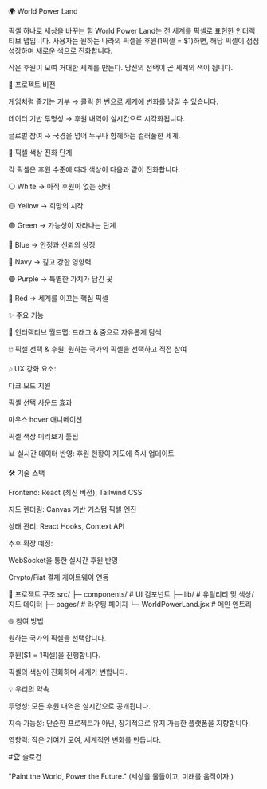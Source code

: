 🌍 World Power Land

픽셀 하나로 세상을 바꾸는 힘 World Power Land는 전 세계를 픽셀로 표현한 인터랙티브 맵입니다. 사용자는 원하는 나라의 픽셀을 후원(1픽셀 = $1)하면, 해당 픽셀이 점점 성장하며 새로운 색으로 진화합니다.

작은 후원이 모여 거대한 세계를 만든다. 당신의 선택이 곧 세계의 색이 됩니다.

🚀 프로젝트 비전

게임처럼 즐기는 기부 → 클릭 한 번으로 세계에 변화를 남길 수 있습니다.

데이터 기반 투명성 → 후원 내역이 실시간으로 시각화됩니다.

글로벌 참여 → 국경을 넘어 누구나 함께하는 컬러풀한 세계.

🎨 픽셀 색상 진화 단계

각 픽셀은 후원 수준에 따라 색상이 다음과 같이 진화합니다:

⚪ White → 아직 후원이 없는 상태

🟡 Yellow → 희망의 시작

🟢 Green → 가능성이 자라나는 단계

🔵 Blue → 안정과 신뢰의 상징

🔷 Navy → 깊고 강한 영향력

🟣 Purple → 특별한 가치가 담긴 곳

🔴 Red → 세계를 이끄는 핵심 픽셀

✨ 주요 기능

📍 인터랙티브 월드맵: 드래그 & 줌으로 자유롭게 탐색

🖱️ 픽셀 선택 & 후원: 원하는 국가의 픽셀을 선택하고 직접 참여

🎶 UX 강화 요소:

다크 모드 지원

픽셀 선택 사운드 효과

마우스 hover 애니메이션

픽셀 색상 미리보기 툴팁

📊 실시간 데이터 반영: 후원 현황이 지도에 즉시 업데이트

🛠️ 기술 스택

Frontend: React (최신 버전), Tailwind CSS

지도 렌더링: Canvas 기반 커스텀 픽셀 엔진

상태 관리: React Hooks, Context API

추후 확장 예정:

WebSocket을 통한 실시간 후원 반영

Crypto/Fiat 결제 게이트웨이 연동

📌 프로젝트 구조 src/ ├─ components/ # UI 컴포넌트 ├─ lib/ # 유틸리티 및 색상/지도 데이터 ├─ pages/ # 라우팅 페이지 └─ WorldPowerLand.jsx # 메인 엔트리

🌐 참여 방법

원하는 국가의 픽셀을 선택합니다.

후원($1 = 1픽셀)을 진행합니다.

픽셀의 색상이 진화하며 세계가 변합니다.

💡 우리의 약속

투명성: 모든 후원 내역은 실시간으로 공개됩니다.

지속 가능성: 단순한 프로젝트가 아닌, 장기적으로 유지 가능한 플랫폼을 지향합니다.

영향력: 작은 기여가 모여, 세계적인 변화를 만듭니다.

#🏆 슬로건

"Paint the World, Power the Future." (세상을 물들이고, 미래를 움직이자.)
